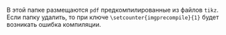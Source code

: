 В этой папке размещаются `pdf` предкомпилированные из файлов `tikz`.
Если папку удалить, то при ключе `\setcounter{imgprecompile}{1}` будет возникать ошибка компиляции.